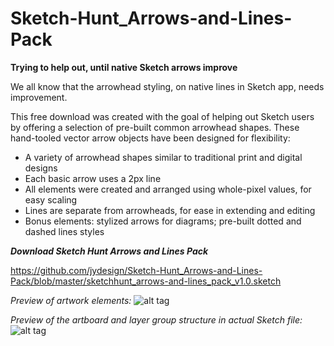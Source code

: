 # Sketch-Hunt_Arrows-and-Lines-Pack

**Trying to help out, until native Sketch arrows improve**

We all know that the arrowhead styling, on native lines in Sketch app, needs improvement.

This free download was created with the goal of helping out Sketch users by offering a selection of pre-built common arrowhead shapes. These hand-tooled vector arrow objects have been designed for flexibility:

- A variety of arrowhead shapes similar to traditional print and digital designs
- Each basic arrow uses a 2px line
- All elements were created and arranged using whole-pixel values, for easy scaling
- Lines are separate from arrowheads, for ease in extending and editing
- Bonus elements: stylized arrows for diagrams; pre-built dotted and dashed lines styles

**_Download Sketch Hunt Arrows and Lines Pack_**

https://github.com/jydesign/Sketch-Hunt_Arrows-and-Lines-Pack/blob/master/sketchhunt_arrows-and-lines_pack_v1.0.sketch

_Preview of artwork elements:_
![alt tag](http://sketchhunt.com/wp-content/uploads/2015/06/Arrow-and-Lines-artboard-v1.0.png)

_Preview of the artboard and layer group structure in actual Sketch file:_
![alt tag](http://sketchhunt.com/wp-content/uploads/2015/06/arrow-lines-sketchapp-preview-1024x262.png)
